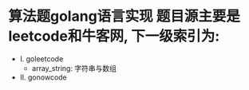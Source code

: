# 算法题golang语言实现 题目源主要是leetcode和牛客网, 下一级索引为:


- I. goleetcode
  - array_string: 字符串与数组
- II. gonowcode
